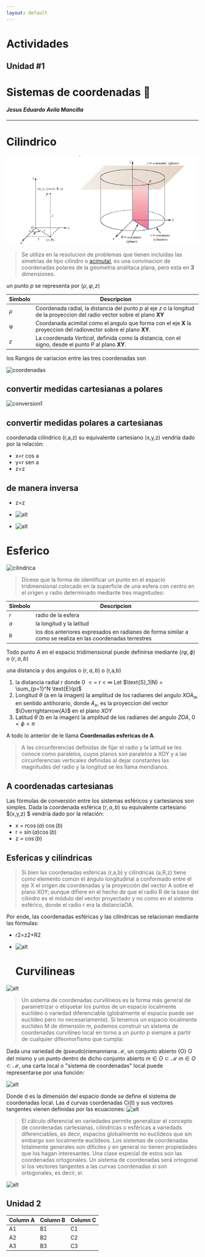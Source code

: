 ```yaml
---
layout: default
---
```


# Actividades


## Unidad #1

# Sistemas de coordenadas :tada:

#### _Jesus Eduardo Avila Mancilla_


---


# Cilindrico

![ejemplo](public/img/a13.png)
> Se utiliza en la resolucion de problemas que tienen incluidas las simetrias de tipo cilindro o [acimutal](https://es.wikipedia.org/wiki/Proyecci%C3%B3n_acimutal), es una convinacion de coordenadas polares de la geometria analitaca plana, pero esta en **3** dimensiones.

un punto ${p}$ se representa por ($\rho, φ, z$)


| Simbolo | Descripcion                                                                                                                     |
| ------- | ------------------------------------------------------------------------------------------------------------------------------- |
| $\rho$  | Coordenada radial, la distancia del punto $p$ al eje $z$  o la longitud de la proyeccion del radio vector sobre el plano **XY** |
| φ       | Coordanada acimital como el angulo que forma con el eje **X** la proyeccion del radiovector sobre el plano **XY**.              |
| $z$     | La coordenada _Vertical_, definida como la distancia, con el signo, desde el punto P al plano **XY**.                           |

los Rangos de variacion entre las tres coordenadas son 

![coordenadas](https://wikimedia.org/api/rest_v1/media/math/render/svg/5d61f26d8910801e1fa31b4682381b920080cbc4)


## convertir medidas cartesianas a polares
![conversion1](https://sites.google.com/site/calculovectorialhakim/coordenadas-cilindricas-y-esfericas/a15.png?attredirects=0)

## convertir medidas polares a cartesianas

coordenada cilíndrico (r,a,z) su equivalente cartesiano (x,y,z) vendría dado por la relación:

* x=r cos a
* y=r sen a
* z=z


## de manera inversa
* z=z
* ![alt](https://www.ecured.cu/images/a/af/Coordenadas_cartesianas_a_cilindricas_r.png)
  
* ![alt](https://www.ecured.cu/images/6/6c/Coordenadas_cartesianas_a_cilindricas_a.png)



# Esferico

![cilindrica](https://www.ecured.cu/images/3/3e/Coordenadas_esfericas_elementos.gif)

> Dicese que la forma de identificar un punto en el espacio tridimensional colocado en la superficie de una esfera con centro en el origen y radio determinado mediante tres magnitudes:




| Simbolo | Descripcion                                                                                                |
| ------- | ---------------------------------------------------------------------------------------------------------- |
| $r$     | radio de la esfera                                                                                         |
| $a$     | la longitud y la latitud                                                                                   |
| $b$     | los dos anteriores expresados en radianes de forma similar a como se realiza en las coordenadas terrestres |

Todo punto $A$ en el espacio tridimensional puede definirse mediante ($rφ,\phi$) o ($r,a,b$)

una distancia y dos angulos o ($r,a,b$) o (r,a,b) 
1. la distancia radial r donde 0 ${<}{=}$ r < $\infty$
Let $\text{S}_1(N) = \sum_{p=1}^N \text{E}(p)$
2. Longitud $\theta$ (a en la imagen) la amplitud de los radianes del angulo $XOA_a$, en sentido antihorario, donde $A_x$, es la proyeccion del vector $\Overrightarrow{A}$ en el plano $XOY$
3. Latitud $\theta$ (b en la imagen) la amplitud de los radianes del angulo $ZOA$, $0{<}\phi{<}\pi$

A todo lo anterior de le llama **Coordenadas esfericas de A**.

> A las circunferencias definidas de fijar el radio y la latitud se les conoce como paralelos, cuyos planos son paralelos a XOY y a las circunferencias verticales definidas al dejar constantes las magnitudes del radio y la longitud se les llama meridianos.
## A coordenadas cartesianas

Las fórmulas de conversión entre los sistemas esféricos y cartesianos son simples. Dada la coordenada esférica $(r,a,b)$ su equivalente cartesiano $(x,y,z) $ vendría dado por la relación:
* x = $r$$\cos(a)$ $\cos(b)$
* r = $\sin(a)\cos(b)$ 
* z = $\cos(b)$

## Esfericas y cilindricas

>Si bien las coordenadas esféricas (r,a,b) y cilíndricas (a,R,z) tiene como elemento común el ángulo longitudinal a conformado entre el eje X el origen de coordenadas y la proyección del vector A sobre el plano XOY; aunque difiere en el hecho de que el radio R de la base del cilindro es el módulo del vector proyectado y no como en el sistema esférico, donde el radio r era la distanciaOA.

Por ende, las coordenadas esféricas y las cilíndricas se relacionan mediante las fórmulas:

* r2=z2+R2
* ![alt](https://www.ecured.cu/images/8/80/Esferica_2_Cilindrica_latitud_def.gif)
  
  # Curvilineas
![alt](https://upload.wikimedia.org/wikipedia/commons/0/0c/Curvilinear.svg)
  >Un sistema de coordenadas curvilíneos es la forma más general de parametrizar o etiquetar los puntos de un espacio localmente euclídeo o variedad diferenciable (globalmente el espacio puede ser euclídeo pero no necesariamente). Si tenemos un espacio localmente euclídeo M de dimensión m, podemos construir un sistema de coordenadas curvilíneo local en torno a un punto p siempre a partir de cualquier difeomorfismo que cumpla:

Dada una variedad de (pseudo)riemanniana ${\mathcal {M}}$, un conjunto abierto {O} O del mismo y un punto dentro de dicho conjunto abierto $m\in O\subset {\mathcal {M}}$ $m\in O\subset\mathcal{M}$, una carta local o "sistema de coordenadas" local puede representarse por una función:

![alt](https://wikimedia.org/api/rest_v1/media/math/render/svg/eaede496690cd2138dfe5da016ca2b88a655305d)

Donde d es la dimensión del espacio donde se define el sistema de coordenadas local. Las d curvas coordenadas Ci(t) y sus vectores tangentes vienen definidas por las ecuaciones:
![alt](https://wikimedia.org/api/rest_v1/media/math/render/svg/a4dffee55598bcb0eab47ac426ecc815502cb488)

>El cálculo diferencial en variedades permite generalizar el concepto de coordenadas cartesianas, cilíndricas o esféricas a variedads diferenciables, es decir, espacios globalmente no euclídeos que sin embargo son localmente euclídeos. Los sistemas de coordenadas totalmente generales son difíciles y en general no tienen propiedades que los hagan interesantes. Una clase especial de estos son las coordenadas ortogonales. Un sistema de coordenadas será ortogonal si los vectores tangentes a las curvas coordenadas xi son ortogonales, es decir, si:

![alt](https://wikimedia.org/api/rest_v1/media/math/render/svg/e0487f38ecc9f8c89da56a9758026eced8e89987)


## Unidad 2
Column A | Column B | Column C
---------|----------|---------
 A1 | B1 | C1
 A2 | B2 | C2
 A3 | B3 | C3
